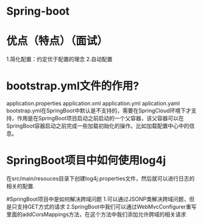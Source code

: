 # Spring-boot

# 优点（特点）（面试）

1.简化配置：约定优于配置的理念
2.自动配置

# bootstrap.yml文件的作用?

application.properties application.xml
application.yml aplication.yaml
bootstrap.yml在SpringBoot中默认是不支持的，需要在SpringCloud环境下才支持，作用是在SpringBoot项目启动之前启动的一个父容器，该父容器可以在SpringBoot容器启动之前完成一些加载初始化的操作。比如加载配置中心中的信息。

# SpringBoot项目中如何使用log4j
在src/main/resouces目录下创建log4j.properties文件，然后就可以进行日志的相关的配置.

#SpringBoot项目中是如何解决跨域问题
1.可以通过JSONP类解决跨域问题，但是只支持GET方式的请求
2.SpringBoot中我们可以通过WebMvcConfigurer重写里面的addCorsMappings方法，在这个方法中我们添加允许跨域的相关请求